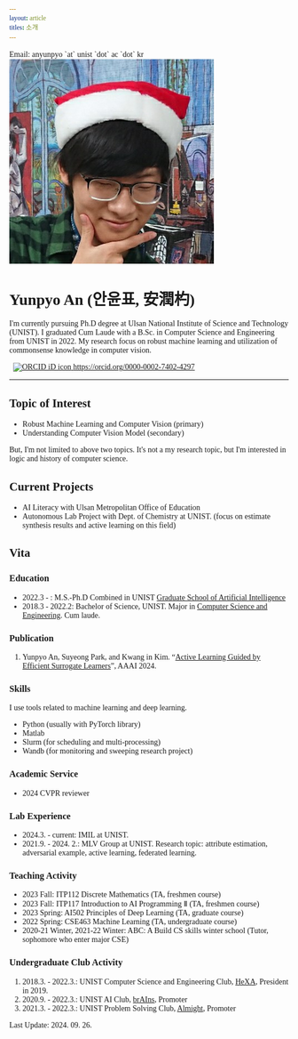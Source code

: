 ```yaml
---
layout: article
titles: 소개
---
```


<span style="font-family: 'Sanchez'!important;">
Email: anyunpyo `at` unist `dot` ac `dot` kr
</span>

<!--![Profile](/assets/images/YunpyoAn_profile.jpg){: width="80%" height="80%"}-->
<div class="item">
  <div class="item__image">
    <img class="image" src="/assets/images/YunpyoAn_profile.jpg"/>
  </div>
  <div class="item__content">
  <div class="item__header">

  <h1>
  <span style="font-family: 'Sanchez'!important;">Yunpyo An (안윤표, 安潤杓)</span>
  </h1>

  </div>
  <div class="item__description">

  <p>
  I'm currently pursuing Ph.D degree at Ulsan National Institute of Science and Technology (UNIST). I graduated Cum Laude with a B.Sc. in Computer Science and Engineering from UNIST in 2022. My research focus on robust machine learning and utilization of commonsense knowledge in computer vision.
  </p>

  <a
  id="cy-effective-orcid-url"
  class="underline"
  href="https://orcid.org/0000-0002-7402-4297"
  target="orcid.widget"
  rel="me noopener noreferrer"
  style="vertical-align: top">
    <img
      src="https://orcid.org/sites/default/files/images/orcid_16x16.png"
      style="width: 1em; margin-inline-start: 0.5em"
      alt="ORCID iD icon"/>
    https://orcid.org/0000-0002-7402-4297
  </a>

  </div>
  </div>

</div>

---

## Topic of Interest

- Robust Machine Learning and Computer Vision (primary)
- Understanding Computer Vision Model (secondary)

But, I'm not limited to above two topics. It's not a my research topic, but I'm interested in logic and history of computer science.

## Current Projects

- AI Literacy with Ulsan Metropolitan Office of Education
- Autonomous Lab Project with Dept. of Chemistry at UNIST. (focus on estimate synthesis results and active learning on this field)

## Vita

### Education

- 2022.3 - : M.S.-Ph.D Combined in UNIST [Graduate School of Artificial Intelligence](https://aigs.unist.ac.kr/web/index.php) 
- 2018.3 - 2022.2: Bachelor of Science, UNIST. Major in [Computer Science and Engineering](https://cse.unist.ac.kr). Cum laude.

### Publication

1. Yunpyo An, Suyeong Park, and Kwang in Kim. “[Active Learning Guided by Efficient Surrogate Learners](https://arxiv.org/abs/2301.02761)”, AAAI 2024.

### Skills

I use tools related to machine learning and deep learning.
- Python (usually with PyTorch library)
- Matlab 
- Slurm (for scheduling and multi-processing)
- Wandb (for monitoring and sweeping research project)

### Academic Service

- 2024 CVPR reviewer

### Lab Experience

- 2024.3. - current: IMIL at UNIST.
- 2021.9. - 2024. 2.: MLV Group at UNIST. Research topic: attribute estimation, adversarial example, active learning, federated learning.

### Teaching Activity

- 2023 Fall: ITP112 Discrete Mathematics (TA, freshmen course)
- 2023 Fall: ITP117 Introduction to AI Programming Ⅱ (TA, freshmen course)
- 2023 Spring: AI502 Principles of Deep Learning (TA, graduate course)
- 2022 Spring: CSE463 Machine Learning (TA, undergraduate course)
- 2020-21 Winter, 2021-22 Winter: ABC: A Build CS skills winter school (Tutor, sophomore who enter major CSE)

### Undergraduate Club Activity

1. 2018.3. - 2022.3.: UNIST Computer Science and Engineering Club, [HeXA](http://www.hexa.pro), President in 2019.
2. 2020.9. - 2022.3.: UNIST AI Club, [brAIns](https://unist-brains.github.io), Promoter
3. 2021.3. - 2022.3.: UNIST Problem Solving Club, [Almight](https://unist-almight.github.io), Promoter

Last Update: 2024. 09. 26.

<style>
h1, h2, h3 {
  font-family: 'Sanchez'!important;
}

span {
  font-family: 'Sanchez'!important;
}

p, ul, ol {
  font-family: 'Sanchez'!important;
}
</style>
